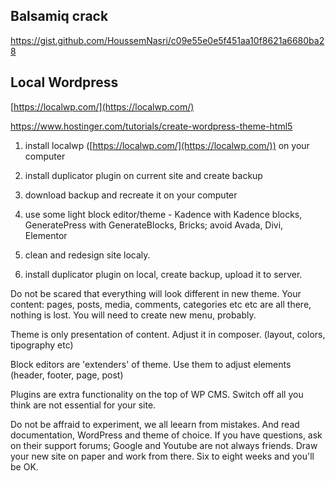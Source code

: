 ## Balsamiq crack
https://gist.github.com/HoussemNasri/c09e55e0e5f451aa10f8621a6680ba28

## Local Wordpress
[https://localwp.com/](https://localwp.com/)

https://www.hostinger.com/tutorials/create-wordpress-theme-html5

1. install localwp ([https://localwp.com/](https://localwp.com/)) on your computer
    
2. install duplicator plugin on current site and create backup
    
3. download backup and recreate it on your computer
    
4. use some light block editor/theme - Kadence with Kadence blocks, GeneratePress with GenerateBlocks, Bricks; avoid Avada, Divi, Elementor
    
5. clean and redesign site localy.
    
6. install duplicator plugin on local, create backup, upload it to server.
    

Do not be scared that everything will look different in new theme. Your content: pages, posts, media, comments, categories etc etc are all there, nothing is lost. You will need to create new menu, probably.

Theme is only presentation of content. Adjust it in composer. (layout, colors, tipography etc)

Block editors are 'extenders' of theme. Use them to adjust elements (header, footer, page, post)

Plugins are extra functionality on the top of WP CMS. Switch off all you think are not essential for your site.

Do not be affraid to experiment, we all leearn from mistakes. And read documentation, WordPress and theme of choice. If you have questions, ask on their support forums; Google and Youtube are not always friends. Draw your new site on paper and work from there. Six to eight weeks and you'll be OK.
